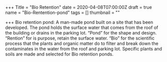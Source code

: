 +++
Title = "Bio Retention"
date = 2020-04-08T07:00:00Z
draft = true
name = "Bio-Rentention-pond"
tags = []
thumbnail = ""

+++
Bio retention pond: A man-made pond built on a site that has been developed. The pond holds the surface water that comes from the roof of the building or drains in the parking lot. “Pond” for the shape and design. “Rention” for is purpose, retain the surface water. “Bio” for the scientific process that the plants and organic matter do to filter and break down the contaminates in the water from the roof and parking lot. Specific plants and soils are made and selected for Bio retention ponds.
